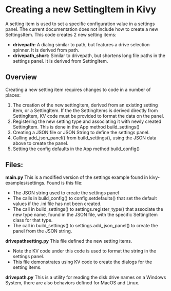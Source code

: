 # Creating a new SettingItem in Kivy 

A setting item is used to set a specific configuration value in a settings panel.  The current documentation does not include
how to create a new SettingsItem.  This code creates 2 new setting items:

* **drivepath:** A dialog similar to path, but features a drive selection spinner.  It is derived from path.
* **drivepath_short:** Similar to drivepath, but shortens long file paths in the settings panel. It is derived from SettingItem.

## Overview
Creating a new setting item requires changes to code in a number of places:

1. The creation of the new settingitem, derived from an existing setting item, or a SettingItem.  If the the SettingItems is derived
directly from SettingItem, KV code must be provided to format the data on the panel.
1. Registering the new setting type and associating it with newly created SettingItem. This is done in the App method build_settings()
1. Creating a JSON file or JSON String to define the settings panel.
1. Calling add_json_panel() from build_settings(), using the JSON data above to create the panel.
1. Setting the config defaults in the App method build_config()

## Files:
**main.py** This is a modified version of the settings example found in kivy-examples/settings.   Found is this file:
* The JSON string used to create the settings panel
* The calls in build_config() to config.setdefaults() that set the default values if the .ini file has not been created.
* The call in build_settings() to settings.register_type() that associate the new type name, found in the JSON file, with the specific SettingItem class for that type.
* The call in build_settings() to settings.add_json_panel() to create the panel from the JSON string.


**drivepathsetting.py** This file defined the new setting items.
* Note the KV code under <SettingDrivePathShort> this code is used to format the string in the settings panel.
* This file demonstrates using KV code to create the dialogs for the setting items. 

**drivepath.py** This is a utility for reading the disk drive names on a Windows System, there are also behaviors defined for MacOS and Linux.


  
